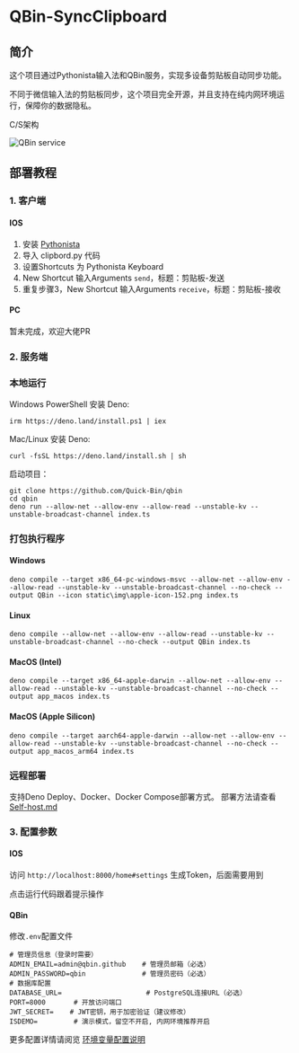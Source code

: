 # QBin-SyncClipboard

## 简介
这个项目通过Pythonista输入法和QBin服务，实现多设备剪贴板自动同步功能。

不同于微信输入法的剪贴板同步，这个项目完全开源，并且支持在纯内网环境运行，保障你的数据隐私。

C/S架构

![QBin service](https://s3.tebi.io/lite/clipboard-service.svg)

## 部署教程

### 1. 客户端

#### IOS 
1. 安装 [Pythonista](https://apps.apple.com/tw/app/pythonista-3/id1085978097)
2. 导入 clipbord.py 代码
3. 设置Shortcuts 为 Pythonista Keyboard
4. New Shortcut 输入Arguments `send`，标题：剪贴板-发送
5. 重复步骤3，New Shortcut 输入Arguments `receive`，标题：剪贴板-接收

#### PC
暂未完成，欢迎大佬PR

### 2. 服务端
### 本地运行

Windows PowerShell 安装 Deno:
```
irm https://deno.land/install.ps1 | iex
```

Mac/Linux 安装 Deno:
```
curl -fsSL https://deno.land/install.sh | sh
```

启动项目：
```
git clone https://github.com/Quick-Bin/qbin
cd qbin
deno run --allow-net --allow-env --allow-read --unstable-kv --unstable-broadcast-channel index.ts
```

### 打包执行程序

#### Windows
```  --no-terminal
deno compile --target x86_64-pc-windows-msvc --allow-net --allow-env --allow-read --unstable-kv --unstable-broadcast-channel --no-check --output QBin --icon static\img\apple-icon-152.png index.ts
```

#### Linux
```
deno compile --allow-net --allow-env --allow-read --unstable-kv --unstable-broadcast-channel --no-check --output QBin index.ts
```

#### MacOS (Intel)
```
deno compile --target x86_64-apple-darwin --allow-net --allow-env --allow-read --unstable-kv --unstable-broadcast-channel --no-check --output app_macos index.ts
```

#### MacOS (Apple Silicon)
```
deno compile --target aarch64-apple-darwin --allow-net --allow-env --allow-read --unstable-kv --unstable-broadcast-channel --no-check --output app_macos_arm64 index.ts
```

### 远程部署
支持Deno Deploy、Docker、Docker Compose部署方式。
部署方法请查看 [Self-host.md](https://github.com/Quick-Bin/qbin/blob/main/Docs/self-host.md)

### 3. 配置参数
#### IOS
访问 `http://localhost:8000/home#settings` 生成Token，后面需要用到

点击运行代码跟着提示操作

#### QBin
修改`.env`配置文件
```
# 管理员信息（登录时需要）
ADMIN_EMAIL=admin@qbin.github    # 管理员邮箱（必选）
ADMIN_PASSWORD=qbin              # 管理员密码（必选）
# 数据库配置
DATABASE_URL=					  # PostgreSQL连接URL（必选）
PORT=8000       # 开放访问端口
JWT_SECRET=    # JWT密钥，用于加密验证（建议修改）
ISDEMO=			# 演示模式，留空不开启, 内网环境推荐开启
```
更多配置详情请阅览 [环境变量配置说明](https://github.com/Quick-Bin/qbin/blob/main/Docs/self-host.md#%EF%B8%8F-%E7%8E%AF%E5%A2%83%E5%8F%98%E9%87%8F%E9%85%8D%E7%BD%AE%E8%AF%B4%E6%98%8E)

